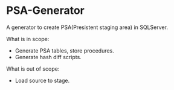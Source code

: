 # PSA-Generator
A generator to create PSA(Presistent staging area) in SQLServer.

What is in scope:
- Generate PSA tables, store procedures.
- Generate hash diff scripts.


What is out of scope:
- Load source to stage. 